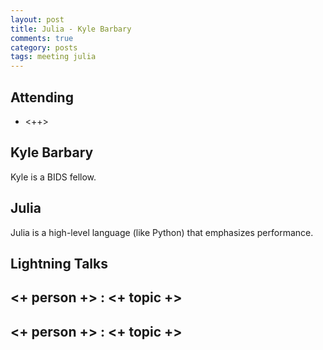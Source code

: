 ```yaml
---
layout: post
title: Julia - Kyle Barbary
comments: true
category: posts
tags: meeting julia
---
```


## Attending

- <++>


## Kyle Barbary

Kyle is a BIDS fellow. 

## Julia

Julia is a high-level language (like Python) that emphasizes performance. 

## Lightning Talks 

## <+ person +> : <+ topic +>

## <+ person +> : <+ topic +>


